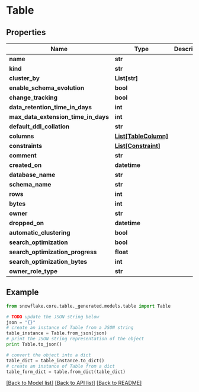 # Table


## Properties
Name | Type | Description | Notes
------------ | ------------- | ------------- | -------------
**name** | **str** |  | 
**kind** | **str** |  | [optional] 
**cluster_by** | **List[str]** |  | [optional] 
**enable_schema_evolution** | **bool** |  | [optional] 
**change_tracking** | **bool** |  | [optional] 
**data_retention_time_in_days** | **int** |  | [optional] 
**max_data_extension_time_in_days** | **int** |  | [optional] 
**default_ddl_collation** | **str** |  | [optional] 
**columns** | [**List[TableColumn]**](TableColumn.md) |  | [optional] 
**constraints** | [**List[Constraint]**](Constraint.md) |  | [optional] 
**comment** | **str** |  | [optional] 
**created_on** | **datetime** |  | [optional] 
**database_name** | **str** |  | [optional] 
**schema_name** | **str** |  | [optional] 
**rows** | **int** |  | [optional] 
**bytes** | **int** |  | [optional] 
**owner** | **str** |  | [optional] 
**dropped_on** | **datetime** |  | [optional] 
**automatic_clustering** | **bool** |  | [optional] 
**search_optimization** | **bool** |  | [optional] 
**search_optimization_progress** | **float** |  | [optional] 
**search_optimization_bytes** | **int** |  | [optional] 
**owner_role_type** | **str** |  | [optional] 

## Example

```python
from snowflake.core.table._generated.models.table import Table

# TODO update the JSON string below
json = "{}"
# create an instance of Table from a JSON string
table_instance = Table.from_json(json)
# print the JSON string representation of the object
print Table.to_json()

# convert the object into a dict
table_dict = table_instance.to_dict()
# create an instance of Table from a dict
table_form_dict = table.from_dict(table_dict)
```
[[Back to Model list]](../README.md#documentation-for-models) [[Back to API list]](../README.md#documentation-for-api-endpoints) [[Back to README]](../README.md)


